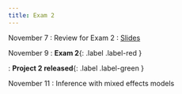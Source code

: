 ```yaml
---
title: Exam 2
---
```


November 7
: Review for Exam 2
  : [Slides](https://sta214-f22.github.io/slides/exam_2_review.pdf)

November 9
: **Exam 2**{: .label .label-red }

: **Project 2 released**{: .label .label-green }

November 11
: Inference with mixed effects models